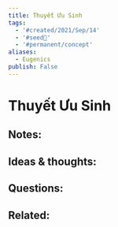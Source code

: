 ```yaml
---
title: Thuyết Ưu Sinh
tags:
  - '#created/2021/Sep/14'
  - '#seed🥜'
  - '#permanent/concept'
aliases:
  - Eugenics
publish: False
---
```

# Thuyết Ưu Sinh

## Notes:


## Ideas & thoughts:

## Questions:

## Related:
